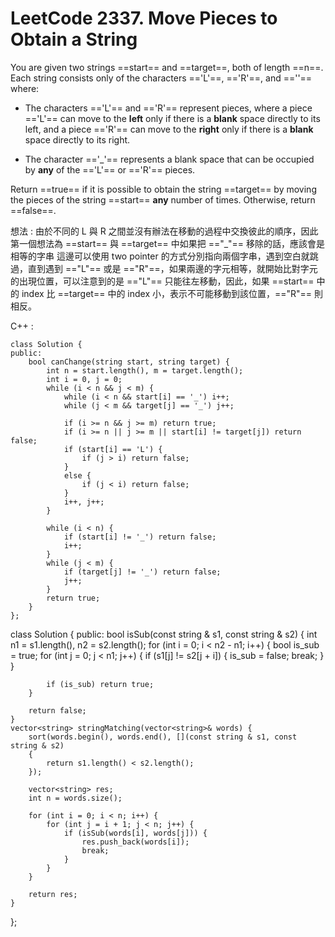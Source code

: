 # LeetCode 2337. Move Pieces to Obtain a String

You are given two strings ==start== and ==target==, both of length ==n==. Each string consists only of the characters =='L'==, =='R'==, and ==''== where:

* The characters =='L'== and =='R'== represent pieces, where a piece =='L'== can move to the **left** only if there is a **blank** space directly to its left, and a piece =='R'== can move to the **right** only if there is a **blank** space directly to its right.

* The character =='_'== represents a blank space that can be occupied by **any** of the =='L'== or =='R'== pieces.

Return ==true== if it is possible to obtain the string ==target== by moving the pieces of the string ==start== **any** number of times. Otherwise, return ==false==.

想法 :
由於不同的 L 與 R 之間並沒有辦法在移動的過程中交換彼此的順序，因此第一個想法為 ==start== 與 ==target== 中如果把 =="_"== 移除的話，應該會是相等的字串
這邊可以使用 two pointer 的方式分別指向兩個字串，遇到空白就跳過，直到遇到 =="L"== 或是 =="R"==，如果兩邊的字元相等，就開始比對字元的出現位置，可以注意到的是 =="L"== 只能往左移動，因此，如果 ==start== 中的 index 比 ==target== 中的 index 小，表示不可能移動到該位置，=="R"== 則相反。

C++ : 
```C++=
class Solution {
public:
    bool canChange(string start, string target) {
        int n = start.length(), m = target.length();
        int i = 0, j = 0;
        while (i < n && j < m) {
            while (i < n && start[i] == '_') i++;
            while (j < m && target[j] == '_') j++;

            if (i >= n && j >= m) return true;
            if (i >= n || j >= m || start[i] != target[j]) return false;
            if (start[i] == 'L') {
                if (j > i) return false;
            }
            else {
                if (j < i) return false;
            }
            i++, j++;
        } 

        while (i < n) {
            if (start[i] != '_') return false;
            i++;
        }
        while (j < m) {
            if (target[j] != '_') return false;
            j++;
        }
        return true;
    }
};
```

class Solution {
public:
    bool isSub(const string & s1, const string & s2)
    {
        int n1 = s1.length(), n2 = s2.length();
        for (int i = 0; i < n2 - n1; i++) {
            bool is_sub = true;
            for (int j = 0; j < n1; j++) {
                if (s1[j] != s2[j + i]) {
                    is_sub = false;
                    break;
                }
            }

            if (is_sub) return true;
        }

        return false;
    }
    vector<string> stringMatching(vector<string>& words) {
        sort(words.begin(), words.end(), [](const string & s1, const string & s2)
        {
            return s1.length() < s2.length();
        });

        vector<string> res;
        int n = words.size();

        for (int i = 0; i < n; i++) {
            for (int j = i + 1; j < n; j++) {
                if (isSub(words[i], words[j])) {
                    res.push_back(words[i]);
                    break;
                }
            }
        }

        return res;
    }
};
